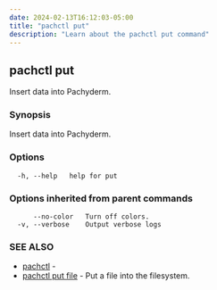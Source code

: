 ```yaml
---
date: 2024-02-13T16:12:03-05:00
title: "pachctl put"
description: "Learn about the pachctl put command"
---
```


## pachctl put

Insert data into Pachyderm.

### Synopsis

Insert data into Pachyderm.

### Options

```
  -h, --help   help for put
```

### Options inherited from parent commands

```
      --no-color   Turn off colors.
  -v, --verbose    Output verbose logs
```

### SEE ALSO

* [pachctl](../pachctl)	 - 
* [pachctl put file](../pachctl_put_file)	 - Put a file into the filesystem.

